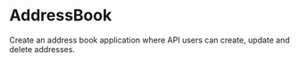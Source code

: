 # AddressBook
Create an address book application where API users can create, update and delete addresses.
